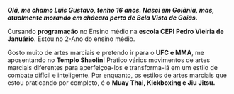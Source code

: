 ***Olá, me chamo Luis Gustavo, tenho 16 anos. Nasci em Goiânia, mas, atualmente morando em chácara perto de Bela Vista de Goiás.***

Cursando **programação** no Ensino médio na **escola CEPI Pedro Vieiria de Januário**. Estou no 2-Ano do ensino médio.

Gosto muito de artes marciais e pretendo ir para o **UFC e MMA**, me aposentando no **Templo Shaolin**!
Pratico vários movimentos de artes marciais diferentes para aperfeiçoa-los e transforma-lá em um estilo de combate difícil e inteligente.
Por enquanto, os estilos de artes marciais que estou praticando por completo, é o **Muay Thai, Kickboxing e Jiu Jitsu.**



